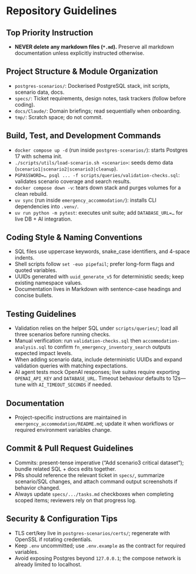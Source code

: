 # Repository Guidelines

## Top Priority Instruction
- **NEVER delete any markdown files (`*.md`).** Preserve all markdown documentation unless explicitly instructed otherwise.

## Project Structure & Module Organization
- `postgres-scenarios/`: Dockerised PostgreSQL stack, init scripts, scenario data, docs.
- `specs/`: Ticket requirements, design notes, task trackers (follow before coding).
- `docs/Claude/`: Domain briefings; read sequentially when onboarding.
- `tmp/`: Scratch space; do not commit.

## Build, Test, and Development Commands
- `docker compose up -d` (run inside `postgres-scenarios/`): starts Postgres 17 with schema init.
- `./scripts/utils/load-scenario.sh <scenario>`: seeds demo data (`scenario1|scenario2|scenario3|cleanup`).
- `PGPASSWORD=… psql ... -f scripts/queries/validation-checks.sql`: validates scenario coverage and search results.
- `docker compose down -v`: tears down stack and purges volumes for a clean rebuild.
- `uv sync` (run inside `emergency_accommodation/`): installs CLI dependencies into `.venv/`.
- `uv run python -m pytest`: executes unit suite; add `DATABASE_URL=…` for live DB + AI integration.

## Coding Style & Naming Conventions
- SQL files use uppercase keywords, snake_case identifiers, and 4-space indents.
- Shell scripts follow `set -euo pipefail`; prefer long-form flags and quoted variables.
- UUIDs generated with `uuid_generate_v5` for deterministic seeds; keep existing namespace values.
- Documentation lives in Markdown with sentence-case headings and concise bullets.

## Testing Guidelines
- Validation relies on the helper SQL under `scripts/queries/`; load all three scenarios before running checks.
- Manual verification: run `validation-checks.sql` then `accommodation-analysis.sql` to confirm `fn_emergency_inventory_search` outputs expected impact levels.
- When adding scenario data, include deterministic UUIDs and expand validation queries with matching expectations.
- AI agent tests mock OpenAI responses; live suites require exporting `OPENAI_API_KEY` and `DATABASE_URL`. Timeout behaviour defaults to 12s—tune with `AI_TIMEOUT_SECONDS` if needed.

## Documentation
- Project-specific instructions are maintained in `emergency_accommodation/README.md`; update it when workflows or required environment variables change.

## Commit & Pull Request Guidelines
- Commits: present-tense imperative (“Add scenario3 critical dataset”); bundle related SQL + docs edits together.
- PRs should reference the relevant ticket in `specs/`, summarize scenario/SQL changes, and attach command output screenshots if behavior changed.
- Always update `specs/.../tasks.md` checkboxes when completing scoped items; reviewers rely on that progress log.

## Security & Configuration Tips
- TLS cert/key live in `postgres-scenarios/certs/`; regenerate with OpenSSL if rotating credentials.
- Keep `.env` uncommitted; use `.env.example` as the contract for required variables.
- Avoid exposing Postgres beyond `127.0.0.1`; the compose network is already limited to localhost.

